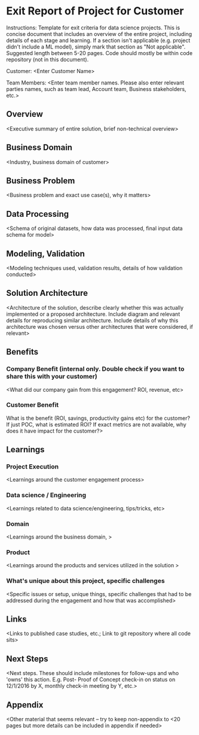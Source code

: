 # Exit Report of Project <X> for Customer <Y>

Instructions: Template for exit criteria for data science projects. This is concise document that includes an overview of the entire project,
including details of each stage and learning. If a section isn't applicable (e.g. project didn't include a ML model), simply mark that section
as "Not applicable". Suggested length between 5-20 pages. Code should mostly be within code repository (not in this document).

Customer: <Enter Customer Name\>

Team Members: <Enter team member names. Please also enter relevant parties names, such as team lead, Account team, Business stakeholders, etc.\>

## Overview

<Executive summary of entire solution, brief non-technical overview\>

## Business Domain
<Industry, business domain of customer\>

## Business Problem
<Business problem and exact use case(s), why it matters\>

## Data Processing
<Schema of original datasets, how data was processed, final input data schema for model\>

## Modeling, Validation
<Modeling techniques used, validation results, details of how validation conducted\>

## Solution Architecture
<Architecture of the solution, describe clearly whether this was actually implemented or a proposed architecture.
Include diagram and relevant details for reproducing similar architecture. Include details of why this architecture was chosen
versus other architectures that were considered, if relevant\>

##	Benefits
	
###	Company Benefit (internal only. Double check if you want to share this with your customer)
<What did our company gain from this engagement? ROI, revenue,  etc\>

###	Customer Benefit
What is the benefit (ROI, savings, productivity gains etc)  for the customer? If just POC, what is estimated ROI? 
If exact metrics are not available, why does it have impact for the customer?\>

## Learnings

### Project Execution
<Learnings around the customer engagement process\>

### Data science / Engineering
<Learnings related to data science/engineering, tips/tricks, etc\>

### Domain
<Learnings around the business domain, \>

### Product
<Learnings around the products and services utilized in the solution \>

###	What's unique about this project, specific challenges
<Specific issues or setup, unique things, specific challenges that had to be addressed during the engagement and how that was accomplished\>

## Links
<Links to published case studies, etc.; Link to git repository where all code sits\>

## Next Steps
 
<Next steps. These should include milestones for follow-ups and who 'owns' this action. E.g. Post- Proof of Concept check-in on status on 12/1/2016 by X, monthly check-in meeting by Y, etc.\>

## Appendix
<Other material that seems relevant – try to keep non-appendix to <20 pages but more details can be included in appendix if needed\>
